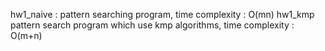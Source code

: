 hw1_naive : pattern searching program, time complexity : O(mn)
hw1_kmp    pattern search program which use kmp algorithms, time complexity : O(m+n)
